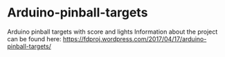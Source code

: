 # Arduino-pinball-targets
Arduino pinball targets with score and lights
Information about the project can be found here: https://fdproj.wordpress.com/2017/04/17/arduino-pinball-targets/

